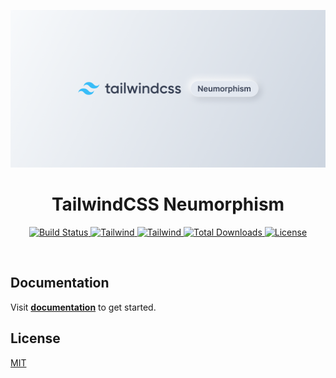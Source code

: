 ![TailwindCSS Neumorphism](https://raw.githubusercontent.com/junwen-k/tailwindcss-neumorphism-ui/main/apps/storybook/src/stories/assets/thumbnail.png)

<h1 align="center">TailwindCSS Neumorphism</h1>

<p align="center">
  <a href="https://github.com/junwen-k/tailwindcss-neumorphism-ui/actions">
    <img
      src="https://img.shields.io/github/actions/workflow/status/junwen-k/tailwindcss-neumorphism-ui/ci.yml?branch=main"
      alt="Build Status"
    />
  </a>
  <a href="https://tailwindcss.com/">
    <img
      alt="Tailwind"
      src="https://img.shields.io/badge/tailwindcss-v3.0+-0F172A?logo=tailwindcss&style=flat&labelColor=38bdf8&logoColor=ffffff"
    />
  </a>
  <a href="https://tailwindcss.com/">
    <img
      alt="Tailwind"
      src="https://img.shields.io/badge/tailwindcss-v4.0+-0F172A?&logo=tailwindcss&style=flat&labelColor=38bdf8&logoColor=ffffff"
    />
  </a>
  <a href="https://www.npmjs.com/package/tailwindcss-neumorphism-ui">
    <img
      src="https://img.shields.io/npm/dm/tailwindcss-neumorphism-ui"
      alt="Total Downloads"
    />
  </a>
  <a
    href="https://github.com/junwen-k/tailwindcss-neumorphism-ui/blob/main/LICENSE"
  >
    <img
      src="https://img.shields.io/github/license/junwen-k/tailwindcss-neumorphism-ui"
      alt="License"
    />
  </a>
</p>

<br />

## Documentation

Visit [**documentation**](https://junwen-k.github.io/tailwindcss-neumorphism-ui) to get started.

## License

[MIT](/LICENSE)
